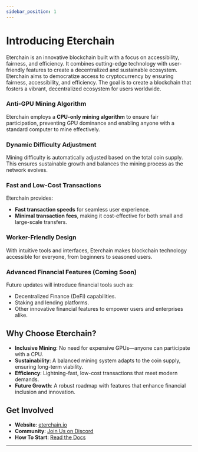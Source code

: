 ```yaml
---
sidebar_position: 1
---
```


# Introducing Eterchain

Eterchain is an innovative blockchain built with a focus on accessibility, fairness, and efficiency. It combines cutting-edge technology with user-friendly features to create a decentralized and sustainable ecosystem.
Eterchain aims to democratize access to cryptocurrency by ensuring fairness, accessibility, and efficiency. The goal is to create a blockchain that fosters a vibrant, decentralized ecosystem for users worldwide.

### Anti-GPU Mining Algorithm  
Eterchain employs a **CPU-only mining algorithm** to ensure fair participation, preventing GPU dominance and enabling anyone with a standard computer to mine effectively.  

### Dynamic Difficulty Adjustment  
Mining difficulty is automatically adjusted based on the total coin supply. This ensures sustainable growth and balances the mining process as the network evolves.  

### Fast and Low-Cost Transactions  
Eterchain provides:  
- **Fast transaction speeds** for seamless user experience.  
- **Minimal transaction fees**, making it cost-effective for both small and large-scale transfers.  

### Worker-Friendly Design  
With intuitive tools and interfaces, Eterchain makes blockchain technology accessible for everyone, from beginners to seasoned users.  

### Advanced Financial Features (Coming Soon)  
Future updates will introduce financial tools such as:  
- Decentralized Finance (DeFi) capabilities.  
- Staking and lending platforms.  
- Other innovative financial features to empower users and enterprises alike.   

## Why Choose Eterchain?  
- **Inclusive Mining**: No need for expensive GPUs—anyone can participate with a CPU.  
- **Sustainability**: A balanced mining system adapts to the coin supply, ensuring long-term viability.  
- **Efficiency**: Lightning-fast, low-cost transactions that meet modern demands.  
- **Future Growth**: A robust roadmap with features that enhance financial inclusion and innovation.  

## Get Involved  
- **Website**: [eterchain.io](https://eterchain.io)  
- **Community**: [Join Us on Discord](#)  
- **How To Start**: [Read the Docs](https://docs.eterchain.io)  

---
